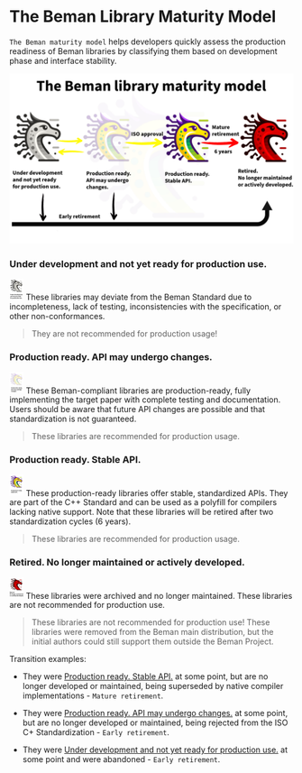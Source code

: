 <!--
SPDX-License-Identifier: Apache-2.0 WITH LLVM-exception
-->

# The Beman Library Maturity Model

`The Beman maturity model` helps developers quickly assess the production readiness of Beman libraries by classifying them based on development phase and interface stability.

<img src="../images/beman_flow-beman_library_maturity_model.png">

### Under development and not yet ready for production use.
<img src="../images/logos/beman_logo-beman_library_under_development.png" style="width:5%; height:auto;"> These libraries may deviate from the Beman Standard due to incompleteness, lack of testing, inconsistencies with the specification, or other non-conformances.

> They are not recommended for production usage!

### Production ready. API may undergo changes.
<img src="../images/logos/beman_logo-beman_library_production_ready_api_may_undergo_changes.png" style="width:5%; height:auto;"> These Beman-compliant libraries are production-ready, fully implementing the target paper with complete testing and documentation. Users should be aware that future API changes are possible and that standardization is not guaranteed.

> These libraries are recommended for production usage.

### Production ready. Stable API.
<img src="../images/logos/beman_logo-beman_library_production_ready_stable_api.png" style="width:5%; height:auto;"> These production-ready libraries offer stable, standardized APIs.  They are part of the C++ Standard and can be used as a polyfill for compilers lacking native support. Note that these libraries will be retired after two standardization cycles (6 years).

> These libraries are recommended for production usage.

### Retired. No longer maintained or actively developed.
<img src="../images/logos/beman_logo-beman_library_retired.png" style="width:5%; height:auto;"> These libraries were archived and no longer maintained. These libraries are not recommended for production use.


> These libraries are not recommended for production use!
> These libraries were removed from the Beman main distribution, but the initial authors could still support them outside the Beman Project.


Transition examples:

* They were [Production ready. Stable API.](./BEMAN_LIBRARY_MATURITY_MODEL.md#production-ready-stable-api) at some point, but are no longer developed or maintained, being superseded by native compiler implementations - `Mature retirement`.

* They were [Production ready. API may undergo changes.](./BEMAN_LIBRARY_MATURITY_MODEL.md#production-ready-api-may-undergo-changes) at some point, but are no longer developed or maintained, being rejected from the ISO C+ Standardization - `Early retirement`.

* They were [Under development and not yet ready for production use.](./BEMAN_LIBRARY_MATURITY_MODEL.md#under-development-and-not-yet-ready-for-production-use) at some point and were abandoned - `Early retirement`.
